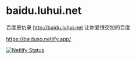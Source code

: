 # baidu.luhui.net
百度恩仇录 http://baidu.luhui.net 让你爱恨交加的百度


https://baiduso.netlify.app/

[![Netlify Status](https://api.netlify.com/api/v1/badges/aa9c9531-ce3c-4364-8070-8905bc23e76d/deploy-status)](https://app.netlify.com/sites/baiduso/deploys)










